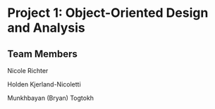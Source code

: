 # Project 1: Object-Oriented Design and Analysis

## Team Members

Nicole Richter

Holden Kjerland-Nicoletti

Munkhbayan (Bryan) Togtokh
